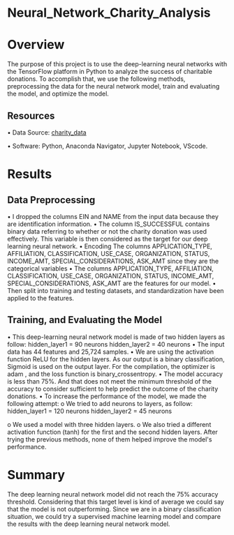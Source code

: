 # Neural_Network_Charity_Analysis

# Overview
The purpose of this project is to use the deep-learning neural networks with the TensorFlow platform in Python to analyze the success of charitable donations.
To accomplish that, we use the following methods, preprocessing the data for the neural network model, train and evaluating the model, and optimize the model.
## Resources
•	Data Source: [charity_data](https://github.com/ALEIN3/Neural_Network_Charity_Analysis/blob/main/charity_data.csv)

•	Software: Python, Anaconda Navigator, Jupyter Notebook, VScode.

# Results

## Data Preprocessing

•	I dropped the columns EIN and NAME from the input data because they are identification information.
•	The column IS_SUCCESSFUL contains binary data referring to whether or not the charity donation was used effectively. This variable is then considered as the target for our deep learning neural network.
•	Encoding The columns APPLICATION_TYPE, AFFILIATION, CLASSIFICATION, USE_CASE, ORGANIZATION, STATUS, INCOME_AMT, SPECIAL_CONSIDERATIONS, ASK_AMT since they are the categorical variables
•	The columns APPLICATION_TYPE, AFFILIATION, CLASSIFICATION, USE_CASE, ORGANIZATION, STATUS, INCOME_AMT, SPECIAL_CONSIDERATIONS, ASK_AMT are the features for our model.
•	Then split into training and testing datasets, and standardization have been applied to the features.

## Training, and Evaluating the Model

•	This deep-learning neural network model is made of two hidden layers as follow:
hidden_layer1 = 90 neurons
hidden_layer2 = 40 neurons
•	The input data has 44 features and 25,724 samples.
•	We are using the activation function ReLU for the hidden layers. As our output is a binary classification, Sigmoid is used on the output layer.
For the compilation, the optimizer is adam , and the loss function is binary_crossentropy.
•	The model accuracy is less than 75%. And that does not meet the minimum threshold of the accuracy to consider sufficient to help predict the outcome of the charity donations.
•	To increase the performance of the model, we made the following attempt: 
o	We tried to add neurons to layers, as follow:
hidden_layer1 = 120 neurons
hidden_layer2 = 45 neurons

o	We used a model with three hidden layers.
o	We also tried a different activation function (tanh) for the first and the second hidden layers.
After trying the previous methods, none of them helped improve the model's performance.

# Summary

The deep learning neural network model did not reach the 75% accuracy threshold. Considering that this target level is kind of average we could say that the model is not outperforming.
Since we are in a binary classification situation, we could try a supervised machine learning model and compare the results with the deep learning neural network model.
